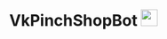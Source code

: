 <h1>
  VkPinchShopBot
  <img src="https://media.giphy.com/media/H9M7lvORlmeFmvGoqY/giphy.gif" width="30px"/>
</h1>


````p

